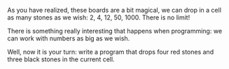 As you have realized, these boards are a bit magical, we can drop in a cell as many stones as we wish:
2, 4, 12, 50, 1000. There is no limit!

There is something really interesting that happens when programming: we can work with numbers as big as we wish.

Well, now it is your turn: write a program that drops four red stones and three black stones in the current cell.
